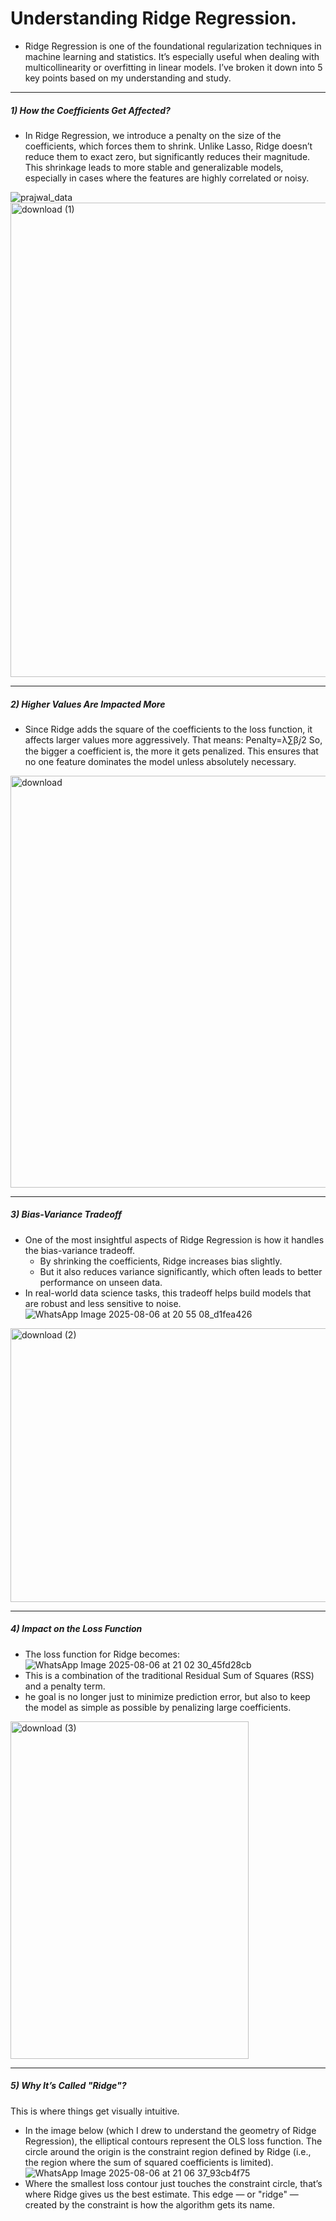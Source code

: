 # Understanding Ridge Regression.

- Ridge Regression is one of the foundational regularization techniques in machine learning and statistics. It’s especially useful when dealing with multicollinearity or overfitting in linear models. I’ve broken it down into 5 key points based on my understanding and study.
---
##### 1) How the Coefficients Get Affected?
- In Ridge Regression, we introduce a penalty on the size of the coefficients, which forces them to shrink. Unlike Lasso, Ridge doesn’t reduce them to exact zero, but significantly reduces their magnitude. This shrinkage leads to more stable and generalizable models, especially in cases where the features are highly correlated or noisy.

![prajwal_data](https://github.com/user-attachments/assets/ce16b4c7-5526-4fbf-9cb6-6ec1bd39b9ba)
<img width="1152" height="759" alt="download (1)" src="https://github.com/user-attachments/assets/33ca30b5-db1b-4390-978b-5cdb8f23ca29" />

---
##### 2) Higher Values Are Impacted More
- Since Ridge adds the square of the coefficients to the loss function, it affects larger values more aggressively. That means:
Penalty=λ∑β𝑗2 So, the bigger a coefficient is, the more it gets penalized. This ensures that no one feature dominates the model unless absolutely necessary.
<img width="1230" height="659" alt="download" src="https://github.com/user-attachments/assets/1ae78f1c-24e7-4eaa-83e1-572ff39795d1" />

---
##### 3) Bias-Variance Tradeoff
- One of the most insightful aspects of Ridge Regression is how it handles the bias-variance tradeoff.
  - By shrinking the coefficients, Ridge increases bias slightly.
  - But it also reduces variance significantly, which often leads to better performance on unseen data.
- In real-world data science tasks, this tradeoff helps build models that are robust and less sensitive to noise.
![WhatsApp Image 2025-08-06 at 20 55 08_d1fea426](https://github.com/user-attachments/assets/d993c265-1844-42e5-8cbb-7daee45cced4)
<img width="534" height="438" alt="download (2)" src="https://github.com/user-attachments/assets/15d3275b-0140-4550-894e-0ae03dc06340" />

---
##### 4) Impact on the Loss Function
- The loss function for Ridge becomes:
​![WhatsApp Image 2025-08-06 at 21 02 30_45fd28cb](https://github.com/user-attachments/assets/931b8d2c-f11c-44d4-ae87-b5a83539aa72)
- This is a combination of the traditional Residual Sum of Squares (RSS) and a penalty term.
- he goal is no longer just to minimize prediction error, but also to keep the model as simple as possible by penalizing large coefficients.
<img width="381" height="540" alt="download (3)" src="https://github.com/user-attachments/assets/45e9903f-0955-4862-93d6-042ddc04cbc0" />

---
##### 5) Why It’s Called "Ridge"? 
This is where things get visually intuitive.
- In the image below (which I drew to understand the geometry of Ridge Regression), the elliptical contours represent the OLS loss function. The circle around the origin is the constraint region defined by Ridge (i.e., the region where the sum of squared coefficients is limited).
![WhatsApp Image 2025-08-06 at 21 06 37_93cb4f75](https://github.com/user-attachments/assets/0e9c2b10-95a3-4c7f-965d-4e5061958a5b)
- Where the smallest loss contour just touches the constraint circle, that’s where Ridge gives us the best estimate. This edge — or "ridge" — created by the constraint is how the algorithm gets its name.

